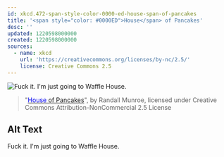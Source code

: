 ```yaml
---
id: xkcd.472-span-style-color-0000-ed-house-span-of-pancakes
title: '<span style="color: #0000ED">House</span> of Pancakes'
desc: ''
updated: 1220598000000
created: 1220598000000
sources:
  - name: xkcd
    url: 'https://creativecommons.org/licenses/by-nc/2.5/'
    license: Creative Commons 2.5
---
```

![Fuck it.  I'm just going to Waffle House.](https://imgs.xkcd.com/comics/house_of_pancakes.png)
> "[<span style="color: #0000ED">House</span> of Pancakes](https://xkcd.com/472/)", by Randall Munroe, licensed under Creative Commons Attribution-NonCommercial 2.5 License

## Alt Text
Fuck it.  I'm just going to Waffle House.
